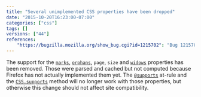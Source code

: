 ```yaml
---
title: "Several unimplemented CSS properties have been dropped"
date: "2015-10-20T16:23:00-07:00"
categories: ["css"]
tags: []
versions: ["44"]
references:
    "https://bugzilla.mozilla.org/show_bug.cgi?id=1215702": "Bug 1215702 - remove backend-only CSS properties (marks, orphans, page, size, widows)"
---
```

The support for the [`marks`](https://developer.mozilla.org/en-US/docs/Web/CSS/%40page/marks), [`orphans`](https://developer.mozilla.org/en-US/docs/Web/CSS/orphans), `page`, `size` and [`widows`](https://developer.mozilla.org/en-US/docs/Web/CSS/widows) properties has been removed. Those were parsed and cached but not computed because Firefox has not actually implemented them yet. The [`@supports`](https://developer.mozilla.org/en-US/docs/Web/CSS/@supports) at-rule and the [`CSS.supports`](https://developer.mozilla.org/en-US/docs/Web/API/CSS/supports) method will no longer work with those properties, but otherwise this change should not affect site compatibility.
